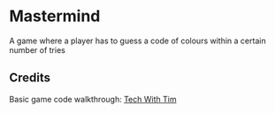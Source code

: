 # Mastermind

A game where a player has to guess a code of colours within a certain number of tries


## Credits
Basic game code walkthrough: [Tech With Tim](https://www.youtube.com/watch?v=sP-gFDreaQ4&ab_channel=TechWithTim)